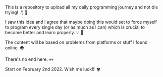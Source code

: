 This is a repository to upload all my daily programming journey and not die trying! :') 🤡

I saw this idea and I agree that maybe doing this would set to force myself to program every single day (or as much as I can) which is crucial to become better and learn properly. 💡 🍻

The content will be based on problems from platforms or stuff I found online. 👽

There's no end here. 💀💀 

Start on February 2nd 2022. Wish me luck!!! 🍀

